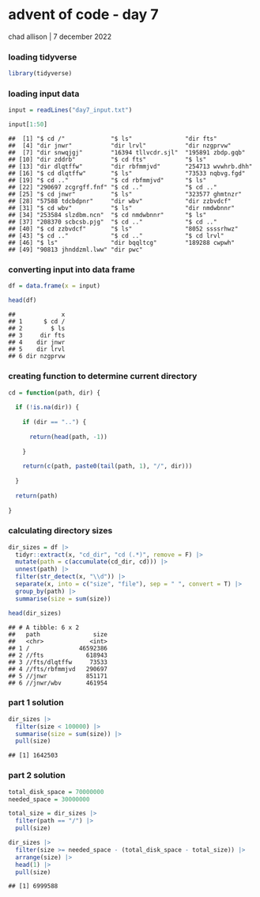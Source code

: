advent of code - day 7
================
chad allison \| 7 december 2022

### loading tidyverse

``` r
library(tidyverse)
```

### loading input data

``` r
input = readLines("day7_input.txt")

input[1:50]
```

    ##  [1] "$ cd /"             "$ ls"               "dir fts"           
    ##  [4] "dir jnwr"           "dir lrvl"           "dir nzgprvw"       
    ##  [7] "dir snwqjgj"        "16394 tllvcdr.sjl"  "195891 zbdp.gqb"   
    ## [10] "dir zddrb"          "$ cd fts"           "$ ls"              
    ## [13] "dir dlqtffw"        "dir rbfmmjvd"       "254713 wvwhrb.dhh" 
    ## [16] "$ cd dlqtffw"       "$ ls"               "73533 nqbvg.fgd"   
    ## [19] "$ cd .."            "$ cd rbfmmjvd"      "$ ls"              
    ## [22] "290697 zcgrgff.fnf" "$ cd .."            "$ cd .."           
    ## [25] "$ cd jnwr"          "$ ls"               "323577 ghmtnzr"    
    ## [28] "57588 tdcbdpnr"     "dir wbv"            "dir zzbvdcf"       
    ## [31] "$ cd wbv"           "$ ls"               "dir nmdwbnnr"      
    ## [34] "253584 slzdbm.ncn"  "$ cd nmdwbnnr"      "$ ls"              
    ## [37] "208370 scbcsb.pjg"  "$ cd .."            "$ cd .."           
    ## [40] "$ cd zzbvdcf"       "$ ls"               "8052 ssssrhwz"     
    ## [43] "$ cd .."            "$ cd .."            "$ cd lrvl"         
    ## [46] "$ ls"               "dir bqqltcg"        "189288 cwpwh"      
    ## [49] "90813 jhnddzml.lww" "dir pwc"

### converting input into data frame

``` r
df = data.frame(x = input)

head(df)
```

    ##             x
    ## 1      $ cd /
    ## 2        $ ls
    ## 3     dir fts
    ## 4    dir jnwr
    ## 5    dir lrvl
    ## 6 dir nzgprvw

### creating function to determine current directory

``` r
cd = function(path, dir) {
  
  if (!is.na(dir)) {
    
    if (dir == "..") {
      
      return(head(path, -1))
      
    }
    
    return(c(path, paste0(tail(path, 1), "/", dir)))
    
  }
  
  return(path)
  
}
```

### calculating directory sizes

``` r
dir_sizes = df |>
  tidyr::extract(x, "cd_dir", "cd (.*)", remove = F) |>
  mutate(path = c(accumulate(cd_dir, cd))) |>
  unnest(path) |>
  filter(str_detect(x, "\\d")) |>
  separate(x, into = c("size", "file"), sep = " ", convert = T) |>
  group_by(path) |>
  summarise(size = sum(size))

head(dir_sizes)
```

    ## # A tibble: 6 x 2
    ##   path               size
    ##   <chr>             <int>
    ## 1 /              46592386
    ## 2 //fts            618943
    ## 3 //fts/dlqtffw     73533
    ## 4 //fts/rbfmmjvd   290697
    ## 5 //jnwr           851171
    ## 6 //jnwr/wbv       461954

### part 1 solution

``` r
dir_sizes |>
  filter(size < 100000) |>
  summarise(size = sum(size)) |>
  pull(size)
```

    ## [1] 1642503

### part 2 solution

``` r
total_disk_space = 70000000
needed_space = 30000000

total_size = dir_sizes |>
  filter(path == "/") |>
  pull(size)

dir_sizes |>
  filter(size >= needed_space - (total_disk_space - total_size)) |>
  arrange(size) |>
  head(1) |>
  pull(size)
```

    ## [1] 6999588
